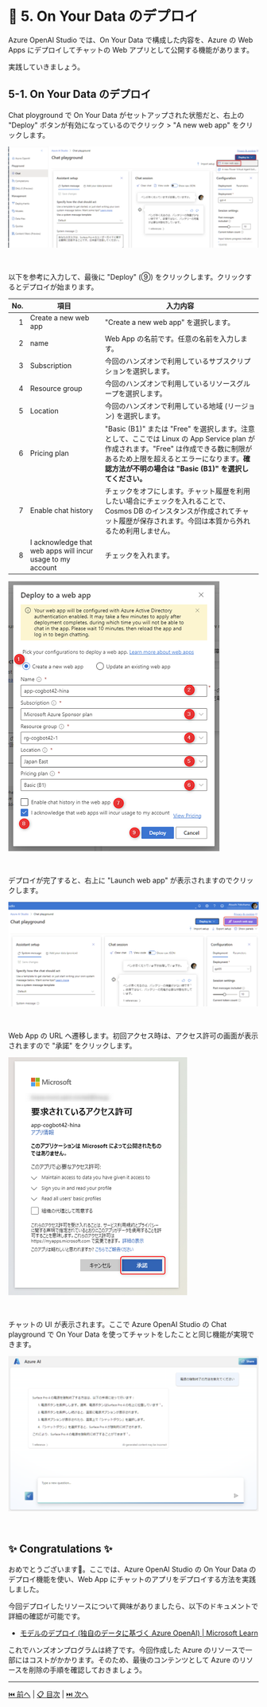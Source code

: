 # 🧪 5. On Your Data のデプロイ

Azure OpenAI Studio では、On Your Data で構成した内容を、Azure の Web Apps にデプロイしてチャットの Web アプリとして公開する機能があります。

実践していきましょう。

## 5-1. On Your Data のデプロイ

Chat ployground で On Your Data がセットアップされた状態だと、右上の "Deploy" ボタンが有効になっているのでクリック > "A new web app" をクリックします。

![image](./images/5-1-1.png)

<br>

以下を参考に入力して、最後に "Deploy" (⑨) をクリックします。クリックするとデプロイが始まります。

No.  | 項目 | 入力内容
---: | --- | ---
1 | Create a new web app | "Create a new web app" を選択します。
2 | name | Web App の名前です。任意の名前を入力します。
3 | Subscription | 今回のハンズオンで利用しているサブスクリプションを選択します。
4 | Resource group | 今回のハンズオンで利用しているリソースグループを選択します。
5 | Location | 今回のハンズオンで利用している地域 (リージョン) を選択します。
6 | Pricing plan | "Basic (B1)" または "Free" を選択します。注意として、ここでは Linux の App Service plan が作成されます。"Free" は作成できる数に制限があるため上限を超えるとエラーになります。**確認方法が不明の場合は "Basic (B1)" を選択してください。**
7 | Enable chat history | チェックをオフにします。チャット履歴を利用したい場合にチェックを入れることで、Cosmos DB のインスタンスが作成されてチャット履歴が保存されます。今回は本質から外れるため利用しません。
8 | I acknowledge that web apps will incur usage to my account | チェックを入れます。

![image](./images/5-1-2.png)

<br>


デプロイが完了すると、右上に "Launch web app" が表示されますのでクリックします。

![image](./images/5-1-3.png)

<br>

Web App の URL へ遷移します。初回アクセス時は、アクセス許可の画面が表示されますので "承諾" をクリックします。

![image](./images/5-1-4.png)

<br>

チャットの UI が表示されます。ここで Azure OpenAI Studio の Chat playground で On Your Data を使ってチャットをしたことと同じ機能が実現できます。

![image](./images/5-1-5.png)

<br>

## ✨ Congratulations ✨

おめでとうございます🎉。ここでは、Azure OpenAI Studio の On Your Data のデプロイ機能を使い、Web App にチャットのアプリをデプロイする方法を実践しました。

今回デプロイしたリソースについて興味がありましたら、以下のドキュメントで詳細の確認が可能です。

- [モデルのデプロイ (独自のデータに基づく Azure OpenAI) | Microsoft Learn](https://learn.microsoft.com/ja-jp/azure/ai-services/openai/concepts/use-your-data#deploying-the-model)

これでハンズオンプログラムは終了です。今回作成した Azure のリソースで一部にはコストがかかります。そのため、最後のコンテンツとして Azure のリソースを削除の手順を確認しておきましょう。

---

[⏮️ 前へ](./using-postman.md) | [📋 目次](../README.md) | [⏭️ 次へ](./remove-azure-resources.md)
